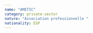 ```yaml
---
name: "AMETIC"
category: private-sector
nature: "Association professionnelle "
nationality: ESP
---
```

    